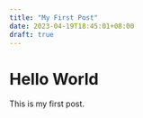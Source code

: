 ```yaml
---
title: "My First Post"
date: 2023-04-19T18:45:01+08:00
draft: true
---
```


# Hello World

This is my first post.

[1]: https://gohugo.io/content-management/front-matter/
[2]: https://gohugo.io/content-management/organization/
